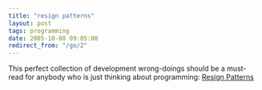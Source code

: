 ```yaml
---
title: "resign patterns"
layout: post
tags: programming
date: 2005-10-08 09:05:00
redirect_from: "/go/2"
---
```


This perfect collection of development wrong-doings should be a must-read for anybody who is just thinking about programming: [Resign Patterns](http://www.dcc.unicamp.br/%7Eoliva/fun/prog/resign-patterns)